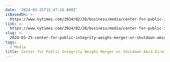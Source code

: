 ```yaml
---
date: '2024-03-25T12:47:16.000Z'
isBasedOn: >-
  https://www.nytimes.com/2024/02/28/business/media/center-for-public-integrity-financial-problems.html
link: >-
  https://www.nytimes.com/2024/02/28/business/media/center-for-public-integrity-financial-problems.html
slug: >-
  2024-03-25-center-for-public-integrity-weighs-merger-or-shutdown-amid-dire-financial-s
tags:
  - Media
title: Center for Public Integrity Weighs Merger or Shutdown Amid Dire Financial S
---
```


